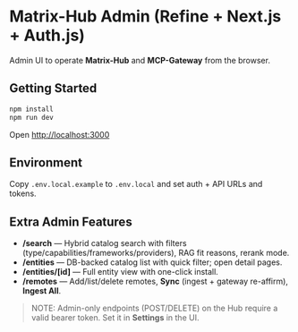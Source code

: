 # Matrix-Hub Admin (Refine + Next.js + Auth.js)

Admin UI to operate **Matrix-Hub** and **MCP-Gateway** from the browser.

## Getting Started
```bash
npm install
npm run dev
````

Open [http://localhost:3000](http://localhost:3000)

## Environment

Copy `.env.local.example` to `.env.local` and set auth + API URLs and tokens.

## Extra Admin Features
- **/search** — Hybrid catalog search with filters (type/capabilities/frameworks/providers), RAG fit reasons, rerank mode.
- **/entities** — DB-backed catalog list with quick filter; open detail pages.
- **/entities/[id]** — Full entity view with one-click install.
- **/remotes** — Add/list/delete remotes, **Sync** (ingest + gateway re-affirm), **Ingest All**.

> NOTE: Admin-only endpoints (POST/DELETE) on the Hub require a valid bearer token. Set it in **Settings** in the UI.
